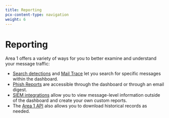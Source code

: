 ```yaml
---
title: Reporting
pcx-content-type: navigation
weight: 6
---
```


# Reporting

Area 1 offers a variety of ways for you to better examine and understand your message traffic:

- [Search detections](/email-security/reporting/detection-search/) and [Mail Trace](/email-security/reporting/mailtrace/) let you search for specific messages within the dashboard.
- [Phish Reports](/email-security/reporting/phish-reports/) are accessible through the dashboard or through an email digest.
- [SIEM integrations](/email-security/reporting/siem-integration/) allow you to view message-level information outside of the dashboard and create your own custom reports.
- The [Area 1 API](/email-security/api/) also allows you to download historical records as needed.